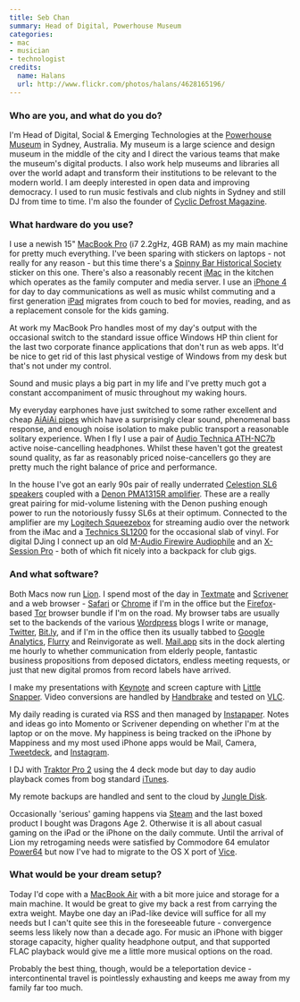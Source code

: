 ```yaml
---
title: Seb Chan
summary: Head of Digital, Powerhouse Museum
categories:
- mac
- musician
- technologist
credits:
  name: Halans
  url: http://www.flickr.com/photos/halans/4628165196/
---
```


### Who are you, and what do you do?

I'm Head of Digital, Social & Emerging Technologies at the [Powerhouse Museum](http://www.powerhousemuseum.com "A very cool museum in Sydney.") in Sydney, Australia. My museum is a large science and design museum in the middle of the city and I direct the various teams that make the museum's digital products. I also work help museums and libraries all over the world adapt and transform their institutions to be relevant to the modern world. I am deeply interested in open data and improving democracy. I used to run music festivals and club nights in Sydney and still DJ from time to time. I'm also the founder of [Cyclic Defrost Magazine](http://www.cyclicdefrost.com "Seb's magazine.").

### What hardware do you use?

I use a newish 15" [MacBook Pro][macbook-pro] (i7 2.2gHz, 4GB RAM) as my main machine for pretty much everything. I've been sparing with stickers on laptops - not really for any reason - but this time there's a [Spinny Bar Historical Society](http://www.spinnybarhistoricalsociety.org/ "The society protecting the world's spinny bars.") sticker on this one. There's also a reasonably recent [iMac][] in the kitchen which operates as the family computer and media server. I use an [iPhone 4][iphone-4] for day to day communications as well as music whilst commuting and a first generation [iPad][] migrates from couch to bed for movies, reading, and as a replacement console for the kids gaming.

At work my MacBook Pro handles most of my day's output with the occasional switch to the standard issue office Windows HP thin client for the last two corporate finance applications that don't run as web apps. It'd be nice to get rid of this last physical vestige of Windows from my desk but that's not under my control.

Sound and music plays a big part in my life and I've pretty much got a constant accompaniment of music throughout my waking hours.

My everyday earphones have just switched to some rather excellent and cheap [AiAiAi pipes][pipe-earphones] which have a surprisingly clear sound, phenomenal bass response, and enough noise isolation to make public transport a reasonable solitary experience. When I fly I use a pair of [Audio Technica ATH-NC7b][ath-anc7b] active noise-cancelling headphones. Whilst these haven't got the greatest sound quality, as far as reasonably priced noise-cancellers go they are pretty much the right balance of price and performance.

In the house I've got an early 90s pair of really underrated [Celestion SL6 speakers][sl6] coupled with a [Denon PMA1315R amplifier][pma-1315r]. These are a really great pairing for mid-volume listening with the Denon pushing enough power to run the notoriously fussy SL6s at their optimum. Connected to the amplifier are my [Logitech Squeezebox][squeezebox] for streaming audio over the network from the iMac and a [Technics SL1200][sl-1200] for the occasional slab of vinyl. For digital DJing I connect up an old [M-Audio Firewire Audiophile][firewire-audiophile] and an [X-Session Pro][x-session-pro] - both of which fit nicely into a backpack for club gigs.

### And what software?

Both Macs now run [Lion][macos]. I spend most of the day in [Textmate][] and [Scrivener][] and a web browser - [Safari][] or [Chrome][] if I'm in the office but the [Firefox][]-based [Tor][] browser bundle if I'm on the road. My browser tabs are usually set to the backends of the various [Wordpress][] blogs I write or manage, [Twitter][], [Bit.ly][bitly], and if I'm in the office then its usually tabbed to [Google Analytics][google-analytics], [Flurry][] and Reinvigorate as well. [Mail.app][mail] sits in the dock alerting me hourly to whether communication from elderly people, fantastic business propositions from deposed dictators, endless meeting requests, or just that new digital promos from record labels have arrived.

I make my presentations with [Keynote][] and screen capture with [Little Snapper][littlesnapper]. Video conversions are handled by [Handbrake][] and tested on [VLC][].

My daily reading is curated via RSS and then managed by [Instapaper][]. Notes and ideas go into Momento or Scrivener depending on whether I'm at the laptop or on the move. My happiness is being tracked on the iPhone by Mappiness and my most used iPhone apps would be Mail, Camera, [Tweetdeck][tweetdeck-ios], and [Instagram][instagram-ios].

I DJ with [Traktor Pro 2][traktor-pro] using the 4 deck mode but day to day audio playback comes from bog standard [iTunes][].

My remote backups are handled and sent to the cloud by [Jungle Disk][jungle-disk].

Occasionally 'serious' gaming happens via [Steam][] and the last boxed product I bought was Dragons Age 2. Otherwise it is all about casual gaming on the iPad or the iPhone on the daily commute. Until the arrival of Lion my retrogaming needs were satisfied by Commodore 64 emulator [Power64][] but now I've had to migrate to the OS X port of [Vice][].

### What would be your dream setup?

Today I'd cope with a [MacBook Air][macbook-air] with a bit more juice and storage for a main machine. It would be great to give my back a rest from carrying the extra weight. Maybe one day an iPad-like device will suffice for all my needs but I can't quite see this in the foreseeable future - convergence seems less likely now than a decade ago. For music an iPhone with bigger storage capacity, higher quality headphone output, and that supported FLAC playback would give me a little more musical options on the road.

Probably the best thing, though, would be a teleportation device - intercontinental travel is pointlessly exhausting and keeps me away from my family far too much.

[imac]: https://www.apple.com/imac/ "An all-in-one computer."
[iphone-4]: https://en.wikipedia.org/wiki/IPhone_4 "A smartphone."
[ipad]: https://www.apple.com/ipad/ "A tablet device."
[sl-1200]: https://en.wikipedia.org/wiki/Technics_SL-1200 "A turntable."
[squeezebox]: https://en.wikipedia.org/wiki/Squeezebox_(network_music_player) "A digital home audio server."
[sl6]: http://www.worldsbestloudspeakers.com/About_Us/Classic_Gear/Loudspeakers/Celestion_SL6/celestion_sl6.html "Wooden speakers."
[ath-anc7b]: http://www.audio-technica.com/cms/headphones/1c7efaa15727a938/index.html "Noise-cancelling headphones."
[firewire-audiophile]: https://www.soundonsound.com/sos/may04/articles/maudiofirewireap.htm "An audio and MIDI interface."
[macbook-pro]: https://www.apple.com/macbook-pro/ "A laptop."
[macbook-air]: https://www.apple.com/macbook-air/ "A very thin laptop."
[x-session-pro]: https://www.amazon.com/M-Audio-9900-51904-10-X-Session-Pro-Oxygen/dp/B000K67XDG "A USB MIDI controller."
[pma-1315r]: http://www.audioreview.com/cat/amplification/integrated-amplifiers/denon/pma-1315r/prd_115753_2717crx.aspx "Integrated Amplifiers."
[pipe-earphones]: https://www.amazon.com/AIAIAI-4601-Pipe-Earphones-Black/dp/B004OFTSWI "In-ear headphones."
[instagram-ios]: https://itunes.apple.com/us/app/instagram/id389801252 "A photo taking/sharing app."
[instapaper]: https://www.instapaper.com/ "A web tool for saving pages to read later."
[itunes]: https://www.apple.com/itunes/ "A jukebox application and online store."
[google-analytics]: http://www.google.com/analytics/ "Web analytics."
[tor]: https://www.torproject.org/ "A software and network package for protecting your anonymity."
[tweetdeck-ios]: https://itunes.apple.com/gb/app/tweetdeck-by-twitter/id485812721 "A Twitter/Facebook client for iOS."
[textmate]: http://macromates.com/ "A text editor for the Mac."
[twitter]: https://twitter.com/ "An online micro-blogging platform."
[traktor-pro]: https://www.amazon.com/Native-Instruments-17642-TRAKTOR-PRO/dp/B001JD43Z0 "DJ software."
[steam]: http://store.steampowered.com/ "A digital game distribution service."
[safari]: https://www.apple.com/safari/ "A fast web browser."
[scrivener]: http://literatureandlatte.com/scrivener.php "A Mac text editor aimed at writers."
[firefox]: https://www.mozilla.org/en-US/firefox/new/ "A cross-platform open-source web browser."
[flurry]: https://en.wikipedia.org/wiki/Flurry_(company) "Mobile analytics."
[handbrake]: https://handbrake.fr/ "Cross-platform, open source video encoding software."
[mail]: https://en.wikipedia.org/wiki/Mail_(application) "The default Mac OS X mail client."
[macos]: https://en.wikipedia.org/wiki/MacOS "An operating system for Mac hardware."
[jungle-disk]: https://www.jungledisk.com/ "Software for syncing files with the Cloud™."
[chrome]: https://www.google.com/intl/en/chrome/browser/ "A WebKit-based browser, where each tab runs in its own thread."
[vice]: http://www.viceteam.org/ "Emulation software for old 8-bit computer systems (like the C64)."
[vlc]: http://www.videolan.org/vlc/ "An open-source media player."
[bitly]: https://bitly.com/ "A link shortening and tracking service."
[keynote]: https://www.apple.com/keynote/ "Presentation software for the Mac."
[littlesnapper]: https://realmacsoftware.com/ember/ "A screen capture and collection tool for the Mac."
[power64]: http://www.infinite-loop.at/Power64/ "A C64 emulator for the Mac."
[wordpress]: https://wordpress.com/ "Weblog publishing software."
